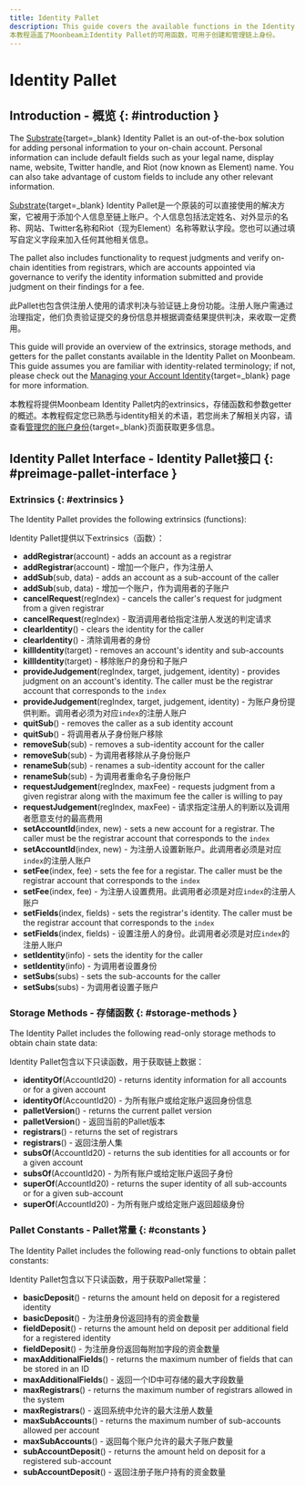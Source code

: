 ```yaml
---
title: Identity Pallet
description: This guide covers the available functions in the Identity Pallet on Moonbeam, which are used to create and manage on-chain identities.
本教程涵盖了Moonbeam上Identity Pallet的可用函数，可用于创建和管理链上身份。
---
```


# Identity Pallet

## Introduction - 概览 {: #introduction }

The [Substrate](/learn/platform/technology/#substrate-framework){target=_blank} Identity Pallet is an out-of-the-box solution for adding personal information to your on-chain account. Personal information can include default fields such as your legal name, display name, website, Twitter handle, and Riot (now known as Element) name. You can also take advantage of custom fields to include any other relevant information.

[Substrate](/learn/platform/technology/#substrate-framework){target=_blank} Identity Pallet是一个原装的可以直接使用的解决方案，它被用于添加个人信息至链上账户。个人信息包括法定姓名、对外显示的名称、网站、Twitter名称和Riot（现为Element）名称等默认字段。您也可以通过填写自定义字段来加入任何其他相关信息。

The pallet also includes functionality to request judgments and verify on-chain identities from registrars, which are accounts appointed via governance to verify the identity information submitted and provide judgment on their findings for a fee.

此Pallet也包含供注册人使用的请求判决与验证链上身份功能。注册人账户需通过治理指定，他们负责验证提交的身份信息并根据调查结果提供判决，来收取一定费用。

This guide will provide an overview of the extrinsics, storage methods, and getters for the pallet constants available in the Identity Pallet on Moonbeam. This guide assumes you are familiar with identity-related terminology; if not, please check out the [Managing your Account Identity](/tokens/manage/identity){target=_blank} page for more information.

本教程将提供Moonbeam Identity Pallet内的extrinsics，存储函数和参数getter的概述。本教程假定您已熟悉与identity相关的术语，若您尚未了解相关内容，请查看[管理您的账户身份](/tokens/manage/identity){target=_blank}页面获取更多信息。

## Identity Pallet Interface - Identity Pallet接口 {: #preimage-pallet-interface }

### Extrinsics {: #extrinsics }

The Identity Pallet provides the following extrinsics (functions):

Identity Pallet提供以下extrinsics（函数）：

- **addRegistrar**(account) - adds an account as a registrar
- **addRegistrar**(account) - 增加一个账户，作为注册人
- **addSub**(sub, data) - adds an account as a sub-account of the caller
- **addSub**(sub, data) - 增加一个账户，作为调用者的子账户
- **cancelRequest**(regIndex) - cancels the caller's request for judgment from a given registrar
- **cancelRequest**(regIndex) - 取消调用者给指定注册人发送的判定请求
- **clearIdentity**() - clears the identity for the caller
- **clearIdentity**() - 清除调用者的身份
- **killIdentity**(target) - removes an account's identity and sub-accounts
- **killIdentity**(target) - 移除账户的身份和子账户
- **provideJudgement**(regIndex, target, judgement, identity) - provides judgment on an account's identity.  The caller must be the registrar account that corresponds to the `index`
- **provideJudgement**(regIndex, target, judgement, identity) - 为账户身份提供判断。调用者必须为对应`index`的注册人账户
- **quitSub**() - removes the caller as a sub identity account
- **quitSub**() - 将调用者从子身份账户移除
- **removeSub**(sub) - removes a sub-identity account for the caller
- **removeSub**(sub) - 为调用者移除从子身份账户
- **renameSub**(sub) - renames a sub-identity account for the caller
- **renameSub**(sub) - 为调用者重命名子身份账户
- **requestJudgement**(regIndex, maxFee) - requests judgment from a given registrar along with the maximum fee the caller is willing to pay
- **requestJudgement**(regIndex, maxFee) - 请求指定注册人的判断以及调用者愿意支付的最高费用
- **setAccountId**(index, new) - sets a new account for a registrar. The caller must be the registrar account that corresponds to the `index`
- **setAccountId**(index, new) - 为注册人设置新账户。此调用者必须是对应`index`的注册人账户
- **setFee**(index, fee) - sets the fee for a registar. The caller must be the registrar account that corresponds to the `index`
- **setFee**(index, fee) - 为注册人设置费用。此调用者必须是对应`index`的注册人账户
- **setFields**(index, fields) - sets the registrar's identity. The caller must be the registrar account that corresponds to the `index`
- **setFields**(index, fields) - 设置注册人的身份。此调用者必须是对应`index`的注册人账户
- **setIdentity**(info) - sets the identity for the caller
- **setIdentity**(info) - 为调用者设置身份
- **setSubs**(subs) - sets the sub-accounts for the caller
- **setSubs**(subs) - 为调用者设置子账户

### Storage Methods - 存储函数 {: #storage-methods }

The Identity Pallet includes the following read-only storage methods to obtain chain state data:

Identity Pallet包含以下只读函数，用于获取链上数据：

- **identityOf**(AccountId20) - returns identity information for all accounts or for a given account
- **identityOf**(AccountId20) - 为所有账户或给定账户返回身份信息
- **palletVersion**() - returns the current pallet version
- **palletVersion**() - 返回当前的Pallet版本
- **registrars**() - returns the set of registrars
- **registrars**() - 返回注册人集
- **subsOf**(AccountId20) - returns the sub identities for all accounts or for a given account
- **subsOf**(AccountId20) - 为所有账户或给定账户返回子身份
- **superOf**(AccountId20) - returns the super identity of all sub-accounts or for a given sub-account
- **superOf**(AccountId20) - 为所有账户或给定账户返回超级身份

### Pallet Constants - Pallet常量 {: #constants }

The Identity Pallet includes the following read-only functions to obtain pallet constants:

Identity Pallet包含以下只读函数，用于获取Pallet常量：

- **basicDeposit**() - returns the amount held on deposit for a registered identity
- **basicDeposit**() - 为注册身份返回持有的资金数量
- **fieldDeposit**() - returns the amount held on deposit per additional field for a registered identity
- **fieldDeposit**() - 为注册身份返回每附加字段的资金数量
- **maxAdditionalFields**() - returns the maximum number of fields that can be stored in an ID
- **maxAdditionalFields**() - 返回一个ID中可存储的最大字段数量
- **maxRegistrars**() - returns the maximum number of registrars allowed in the system
- **maxRegistrars**() - 返回系统中允许的最大注册人数量
- **maxSubAccounts**() - returns the maximum number of sub-accounts allowed per account
- **maxSubAccounts**() - 返回每个账户允许的最大子账户数量
- **subAccountDeposit**() - returns the amount held on deposit for a registered sub-account
- **subAccountDeposit**() - 返回注册子账户持有的资金数量
